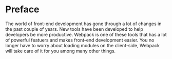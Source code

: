 # Preface

The world of front-end development has gone through a lot of changes in the past couple of years. New tools have been developed to help developers be more productive. Webpack is one of these tools that has a lot of powerful featuers and makes front-end development easier. You no longer have to worry about loading modules on the client-side, Webpack will take care of it for you among many other things.


